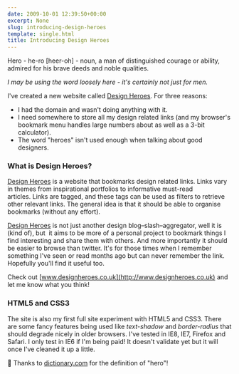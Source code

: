 ```yaml
---
date: 2009-10-01 12:39:50+00:00
excerpt: None
slug: introducing-design-heroes
template: single.html
title: Introducing Design Heroes
---
```


Hero - he-ro [heer-oh] - noun, a man of distinguished courage or ability, admired for his brave deeds and noble qualities.

_I may be using the word loosely here - it's certainly not just for men._

I've created a new website called [Design Heroes](http://www.designheroes.co.uk). For three reasons:


* I had the domain and wasn't doing anything with it.
* I need somewhere to store all my design related links (and my browser's bookmark menu handles large numbers about as well as a 3-bit calculator).
* The word "heroes" isn't used enough when talking about good designers.



### What is Design Heroes?


[Design Heroes](http://www.designheroes.co.uk) is a website that bookmarks design related links. Links vary in themes from inspirational portfolios to informative must-read articles. Links are tagged, and these tags can be used as filters to retrieve other relevant links. The general idea is that it should be able to organise bookmarks (without any effort).

[Design Heroes](http://www.designheroes.co.uk) is not just another design blog–slash–aggregator, well it is (kind of), but  it aims to be more of a personal project to bookmark things I find interesting and share them with others. And more importantly it should be easier to browse than twitter. It's for those times when I remember something I've seen or read months ago but can never remember the link. Hopefully you'll find it useful too.

Check out [www.designheroes.co.uk](http://www.designheroes.co.uk) and let me know what you think!


### HTML5 and CSS3


The site is also my first full site experiment with HTML5 and CSS3. There are some fancy features being used like _text-shadow_ and _border-radius_ that should degrade nicely in older browsers. I've tested in IE8, IE7, Firefox and Safari. I only test in IE6 if I'm being paid! It doesn't validate yet but it will once I've cleaned it up a little.

🤫 Thanks to [dictionary.com](http://dictionary.reference.com/browse/heroes) for the definition of "hero"!

